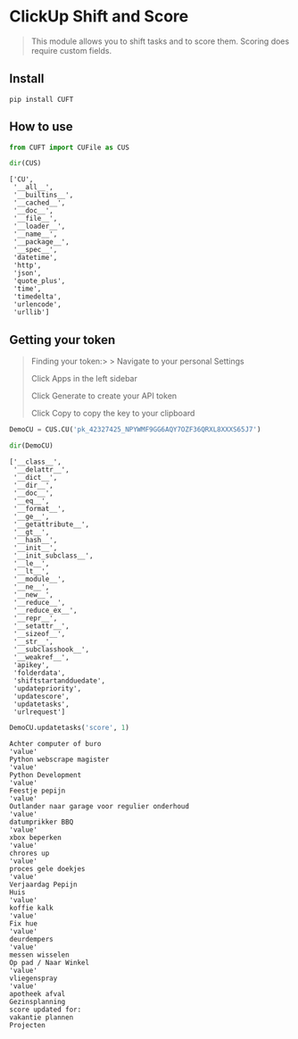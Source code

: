 # ClickUp Shift and Score
> This module allows you to shift tasks and to score them. Scoring does require custom fields.


## Install

`pip install CUFT`

## How to use

```python
from CUFT import CUFile as CUS
```

```python
dir(CUS)
```




    ['CU',
     '__all__',
     '__builtins__',
     '__cached__',
     '__doc__',
     '__file__',
     '__loader__',
     '__name__',
     '__package__',
     '__spec__',
     'datetime',
     'http',
     'json',
     'quote_plus',
     'time',
     'timedelta',
     'urlencode',
     'urllib']



## Getting your token
> Finding your token:> > Navigate to your personal Settings 
>
> Click Apps  in the left sidebar
>
> Click Generate  to create your API token
>
> Click Copy  to copy the key to your clipboard 

```python
DemoCU = CUS.CU('pk_42327425_NPYWMF9GG6AQY7OZF36QRXL8XXXS65J7')
```

```python
dir(DemoCU)
```




    ['__class__',
     '__delattr__',
     '__dict__',
     '__dir__',
     '__doc__',
     '__eq__',
     '__format__',
     '__ge__',
     '__getattribute__',
     '__gt__',
     '__hash__',
     '__init__',
     '__init_subclass__',
     '__le__',
     '__lt__',
     '__module__',
     '__ne__',
     '__new__',
     '__reduce__',
     '__reduce_ex__',
     '__repr__',
     '__setattr__',
     '__sizeof__',
     '__str__',
     '__subclasshook__',
     '__weakref__',
     'apikey',
     'folderdata',
     'shiftstartandduedate',
     'updatepriority',
     'updatescore',
     'updatetasks',
     'urlrequest']



```python
DemoCU.updatetasks('score', 1)
```

    Achter computer of buro
    'value'
    Python webscrape magister
    'value'
    Python Development
    'value'
    Feestje pepijn
    'value'
    Outlander naar garage voor regulier onderhoud 
    'value'
    datumprikker BBQ
    'value'
    xbox beperken
    'value'
    chrores up
    'value'
    proces gele doekjes
    'value'
    Verjaardag Pepijn
    Huis
    'value'
    koffie kalk
    'value'
    Fix hue
    'value'
    deurdempers
    'value'
    messen wisselen
    Op pad / Naar Winkel
    'value'
    vliegenspray
    'value'
    apotheek afval
    Gezinsplanning
    score updated for: 
    vakantie plannen
    Projecten
    
